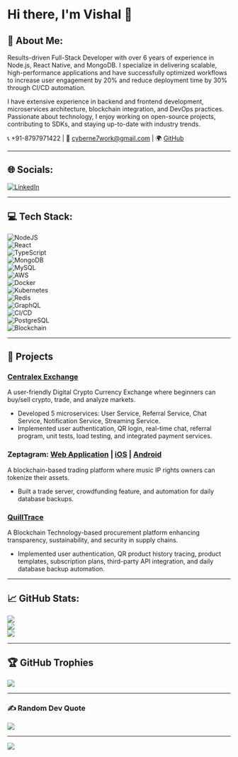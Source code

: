 # Hi there, I'm Vishal 👋  

## 💫 About Me:  
Results-driven Full-Stack Developer with over 6 years of experience in Node.js, React Native, and MongoDB. I specialize in delivering scalable, high-performance applications and have successfully optimized workflows to increase user engagement by 20% and reduce deployment time by 30% through CI/CD automation.  

I have extensive experience in backend and frontend development, microservices architecture, blockchain integration, and DevOps practices. Passionate about technology, I enjoy working on open-source projects, contributing to SDKs, and staying up-to-date with industry trends.  

📞 +91-8797971422 | 📧 cyberne7work@gmail.com | 🌍 [GitHub](https://github.com/cyberne7work)  

---

## 🌐 Socials:  
[![LinkedIn](https://img.shields.io/badge/LinkedIn-%230077B5.svg?logo=linkedin&logoColor=white)](https://www.linkedin.com/in/vishal-patel-326285213/)  

---

## 💻 Tech Stack:  
![NodeJS](https://img.shields.io/badge/node.js-6DA55F?style=for-the-badge&logo=node.js&logoColor=white)  
![React](https://img.shields.io/badge/react-%2320232a.svg?style=for-the-badge&logo=react&logoColor=%2361DAFB)  
![TypeScript](https://img.shields.io/badge/typescript-%23007ACC.svg?style=for-the-badge&logo=typescript&logoColor=white)  
![MongoDB](https://img.shields.io/badge/MongoDB-%234ea94b.svg?style=for-the-badge&logo=mongodb&logoColor=white)  
![MySQL](https://img.shields.io/badge/mysql-%2300f.svg?style=for-the-badge&logo=mysql&logoColor=white)  
![AWS](https://img.shields.io/badge/AWS-%23FF9900.svg?style=for-the-badge&logo=amazon-aws&logoColor=white)  
![Docker](https://img.shields.io/badge/docker-%230db7ed.svg?style=for-the-badge&logo=docker&logoColor=white)  
![Kubernetes](https://img.shields.io/badge/kubernetes-%23326CE5.svg?style=for-the-badge&logo=kubernetes&logoColor=white)  
![Redis](https://img.shields.io/badge/redis-%23DC382D.svg?style=for-the-badge&logo=redis&logoColor=white)  
![GraphQL](https://img.shields.io/badge/graphql-%23E10098.svg?style=for-the-badge&logo=graphql&logoColor=white)  
![CI/CD](https://img.shields.io/badge/CI%2FCD-%23009688.svg?style=for-the-badge&logo=githubactions&logoColor=white)  
![PostgreSQL](https://img.shields.io/badge/postgresql-%23316192.svg?style=for-the-badge&logo=postgresql&logoColor=white)  
![Blockchain](https://img.shields.io/badge/blockchain-%23000000.svg?style=for-the-badge&logo=ethereum&logoColor=white)  

---

## 📂 Projects  

### [Centralex Exchange](https://www.centralex.com/exchange)  
A user-friendly Digital Crypto Currency Exchange where beginners can buy/sell crypto, trade, and analyze markets.  
- Developed 5 microservices: User Service, Referral Service, Chat Service, Notification Service, Streaming Service.  
- Implemented user authentication, QR login, real-time chat, referral program, unit tests, load testing, and integrated payment services.  

### Zeptagram: [Web Application](https://zeptagram.com) | [iOS](https://apps.apple.com/app/zeptagram/id1440597789) | [Android](https://play.google.com/store/apps/details?id=com.zeptagram)  
A blockchain-based trading platform where music IP rights owners can tokenize their assets.  
- Built a trade server, crowdfunding feature, and automation for daily database backups.  

### [QuillTrace](https://trace.quillhash.com/)  
A Blockchain Technology-based procurement platform enhancing transparency, sustainability, and security in supply chains.  
- Implemented user authentication, QR product history tracing, product templates, subscription plans, third-party API integration, and daily database backup automation.  

---

## 📈 GitHub Stats:  
![](https://github-readme-stats.vercel.app/api?username=cyberne7work&theme=dark&hide_border=false&include_all_commits=false&count_private=false)  
![](https://github-readme-streak-stats.herokuapp.com/?user=cyberne7work&theme=dark&hide_border=false)  
![](https://github-readme-stats.vercel.app/api/top-langs/?username=cyberne7work&theme=dark&hide_border=false&include_all_commits=false&count_private=false&layout=compact)  

---

## 🏆 GitHub Trophies  
![](https://github-profile-trophy.vercel.app/?username=cyberne7work&theme=radical&no-frame=false&no-bg=true&margin-w=4)  

---

### ✍️ Random Dev Quote  
![](https://quotes-github-readme.vercel.app/api?type=horizontal&theme=radical)  

---

[![](https://visitcount.itsvg.in/api?id=cyberne7work&icon=0&color=0)](https://visitcount.itsvg.in)  

<!-- Proudly created with GPRM ( https://gprm.itsvg.in ) -->
